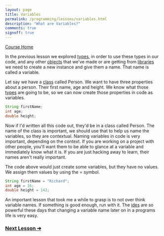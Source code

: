 ```yaml
---
layout: page
title: Variables
permalink: /programming/lessons/variables.html
description: "What are Variables?"
comments: true
signoff: true
---
```

[Course Home](../course)

In the previous lesson we explored [types](/programming/lessons/typesandobjects), in order to use these types in our code, and any other [objects](/programming/lessons/classesandobjects) that we've made or are getting from [libraries](/programming/lessons/packagesandlibraries) we need to create a new instance and give them a name. That name is called a variable.

Let say we have a [class](/programming/lessons/classesandobjects) called Person. We want to have three properties about a person. Their first name, age and height. We know what those [types](/programming/lessons/typesandobjects) are going to be, so we can now create those properties in code as variables.

```java
String firstName;
int age;
double height;
```
Now if I'd written all this code out, they'd be in a class called Person. The name of the class is important, we should use that to help us name the variables, so they are contextual. Naming variables in code is very important, depending on the context. If you are working on a project with other people, you'll want them to be able to glance at a variable and immediately know what it is. If you are just hacking away to learn, their names aren't really important.

The code above would just create some variables, but they have no values. We assign them values by using the = symbol.
```java
String firstName = "Richard";
int age = 16;
double height = 142;
```
An important lesson that took me a while to grasp is to not over think variable names. If something is good enough, run with it. The [ides](../lessons/ides) are so powerful these days that changing a variable name later on in a programs life is very easy. 

### [Next Lesson &#10132;](../lessons/methodsandparameters)
